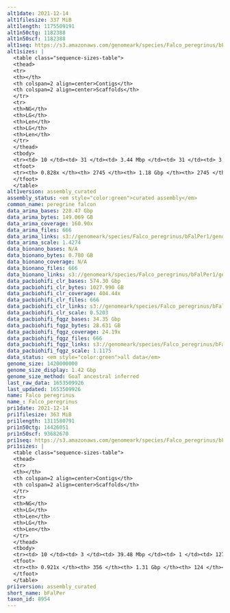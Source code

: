 ```yaml
---
alt1date: 2021-12-14
alt1filesize: 337 MiB
alt1length: 1175509191
alt1n50ctg: 1182388
alt1n50scf: 1182388
alt1seq: https://s3.amazonaws.com/genomeark/species/Falco_peregrinus/bFalPer1/assembly_curated/bFalPer1.alt.cur.20211214.fasta.gz
alt1sizes: |
  <table class="sequence-sizes-table">
  <thead>
  <tr>
  <th></th>
  <th colspan=2 align=center>Contigs</th>
  <th colspan=2 align=center>Scaffolds</th>
  </tr>
  <tr>
  <th>NG</th>
  <th>LG</th>
  <th>Len</th>
  <th>LG</th>
  <th>Len</th>
  </tr>
  </thead>
  <tbody>
  <tr><td> 10 </td><td> 31 </td><td> 3.44 Mbp </td><td> 31 </td><td> 3.44 Mbp </td></tr>  <tr><td> 20 </td><td> 79 </td><td> 2.63 Mbp </td><td> 79 </td><td> 2.63 Mbp </td></tr>  <tr><td> 30 </td><td> 140 </td><td> 2.00 Mbp </td><td> 140 </td><td> 2.00 Mbp </td></tr>  <tr><td> 40 </td><td> 221 </td><td> 1.52 Mbp </td><td> 221 </td><td> 1.52 Mbp </td></tr>  <tr style="background-color:#cccccc;"><td> 50 </td><td> 327 </td><td> 1.18 Mbp </td><td> 327 </td><td> 1.18 Mbp </td></tr>  <tr><td> 60 </td><td> 472 </td><td> 0.80 Mbp </td><td> 472 </td><td> 0.80 Mbp </td></tr>  <tr><td> 70 </td><td> 711 </td><td> 441.76 Kbp </td><td> 711 </td><td> 441.76 Kbp </td></tr>  <tr><td> 80 </td><td> 1434 </td><td> 62.59 Kbp </td><td> 1434 </td><td> 62.59 Kbp </td></tr>  <tr><td> 90 </td><td> 0 </td><td>  </td><td> 0 </td><td>  </td></tr>  <tr><td> 100 </td><td> 0 </td><td>  </td><td> 0 </td><td>  </td></tr>  </tbody>
  <tfoot>
  <tr><th> 0.828x </th><th> 2745 </th><th> 1.18 Gbp </th><th> 2745 </th><th> 1.18 Gbp </th></tr>
  </tfoot>
  </table>
alt1version: assembly_curated
assembly_status: <em style="color:green">curated assembly</em>
common_name: peregrine falcon
data_arima_bases: 228.47 Gbp
data_arima_bytes: 149.069 GB
data_arima_coverage: 160.90x
data_arima_files: 666
data_arima_links: s3://genomeark/species/Falco_peregrinus/bFalPer1/genomic_data/arima/<br>
data_arima_scale: 1.4274
data_bionano_bases: N/A
data_bionano_bytes: 0.780 GB
data_bionano_coverage: N/A
data_bionano_files: 666
data_bionano_links: s3://genomeark/species/Falco_peregrinus/bFalPer1/genomic_data/bionano/<br>
data_pacbiohifi_clr_bases: 574.30 Gbp
data_pacbiohifi_clr_bytes: 1027.990 GB
data_pacbiohifi_clr_coverage: 404.44x
data_pacbiohifi_clr_files: 666
data_pacbiohifi_clr_links: s3://genomeark/species/Falco_peregrinus/bFalPer1/genomic_data/pacbiohifi_clr/<br>
data_pacbiohifi_clr_scale: 0.5203
data_pacbiohifi_fqgz_bases: 34.35 Gbp
data_pacbiohifi_fqgz_bytes: 28.631 GB
data_pacbiohifi_fqgz_coverage: 24.19x
data_pacbiohifi_fqgz_files: 666
data_pacbiohifi_fqgz_links: s3://genomeark/species/Falco_peregrinus/bFalPer1/genomic_data/pacbiohifi_fqgz/<br>
data_pacbiohifi_fqgz_scale: 1.1175
data_status: <em style="color:green">all data</em>
genome_size: 1420000000
genome_size_display: 1.42 Gbp
genome_size_method: GoaT ancestral inferred
last_raw_data: 1653509926
last_updated: 1653509926
name: Falco peregrinus
name_: Falco_peregrinus
pri1date: 2021-12-14
pri1filesize: 363 MiB
pri1length: 1311580791
pri1n50ctg: 14426051
pri1n50scf: 93682670
pri1seq: https://s3.amazonaws.com/genomeark/species/Falco_peregrinus/bFalPer1/assembly_curated/bFalPer1.pri.cur.20211214.fasta.gz
pri1sizes: |
  <table class="sequence-sizes-table">
  <thead>
  <tr>
  <th></th>
  <th colspan=2 align=center>Contigs</th>
  <th colspan=2 align=center>Scaffolds</th>
  </tr>
  <tr>
  <th>NG</th>
  <th>LG</th>
  <th>Len</th>
  <th>LG</th>
  <th>Len</th>
  </tr>
  </thead>
  <tbody>
  <tr><td> 10 </td><td> 3 </td><td> 39.48 Mbp </td><td> 1 </td><td> 127.34 Mbp </td></tr>  <tr><td> 20 </td><td> 7 </td><td> 33.42 Mbp </td><td> 2 </td><td> 122.91 Mbp </td></tr>  <tr><td> 30 </td><td> 11 </td><td> 28.25 Mbp </td><td> 3 </td><td> 122.59 Mbp </td></tr>  <tr><td> 40 </td><td> 17 </td><td> 18.20 Mbp </td><td> 4 </td><td> 115.61 Mbp </td></tr>  <tr style="background-color:#cccccc;"><td> 50 </td><td> 26 </td><td style="background-color:#88ff88;"> 14.43 Mbp </td><td> 5 </td><td style="background-color:#88ff88;"> 93.68 Mbp </td></tr>  <tr><td> 60 </td><td> 38 </td><td> 9.91 Mbp </td><td> 7 </td><td> 85.81 Mbp </td></tr>  <tr><td> 70 </td><td> 55 </td><td> 6.90 Mbp </td><td> 9 </td><td> 38.95 Mbp </td></tr>  <tr><td> 80 </td><td> 90 </td><td> 2.68 Mbp </td><td> 14 </td><td> 25.94 Mbp </td></tr>  <tr><td> 90 </td><td> 193 </td><td> 0.59 Mbp </td><td> 43 </td><td> 1.71 Mbp </td></tr>  <tr><td> 100 </td><td> 0 </td><td>  </td><td> 0 </td><td>  </td></tr>  </tbody>
  <tfoot>
  <tr><th> 0.921x </th><th> 356 </th><th> 1.31 Gbp </th><th> 124 </th><th> 1.31 Gbp </th></tr>
  </tfoot>
  </table>
pri1version: assembly_curated
short_name: bFalPer
taxon_id: 8954
---
```

